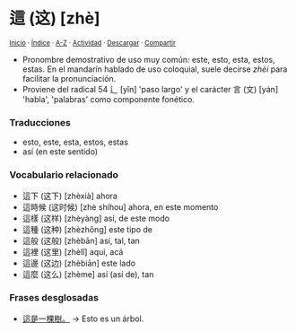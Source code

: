 # 這 (这) [zhè]
<sup>[Inicio](../../../../index.md) · [Índice](../../../../indices/chino-espanol-zhe4.md) · [A-Z](../../../../indices/alfabetico.md) · [Actividad](../../../../indices/actividad.md) · <a href="../../../../contenido/z/h/e/zhe4-36889.html" download="jucardus-zhe4-36889.html">Descargar</a> · [Compartir](https://x.com/intent/tweet?text=El%20car%C3%A1cter%20%E9%80%99%20(%E8%BF%99)%20%5Bzh%C3%A8%5D%20en%20el%20Diccionario%20chino-espa%C3%B1ol%2C%20con%20notas%20gramaticales%2C%20traducciones%2C%20vocabulario%20relacionado%20y%20frases%20de%20ejemplo.%0A%E2%86%92%20https%3A%2F%2Fjucardus.github.io%2Fcontenido%2Fz%2Fh%2Fe%2Fzhe4-36889.html%0A%0A%23chn_espnl_jucardus%0A%40jucardus)</sup>

* Pronombre demostrativo de uso muy común: este, esto, esta, estos, estas. En el mandarín hablado de uso coloquial, suele decirse _zhèi_ para facilitar la pronunciación.
* Proviene del radical 54 辶 [yǐn] 'paso largo' y el carácter 言 (文) [yán] 'habla', 'palabras' como componente fonético.

### Traducciones

* esto, este, esta, estos, estas
* así (en este sentido)

### Vocabulario relacionado

* 這下 (这下) [zhèxià] ahora
* 這時候 (这时候) [zhè shíhou] ahora, en este momento
* 這樣 (这样) [zhèyàng] así, de este modo
* 這種 (这种) [zhèzhǒng] este tipo de
* 這般 (这般) [zhèbān] así, tal, tan
* 這裡 (这里) [zhèlǐ] aquí, acá
* 這邊 (这边) [zhèbiān] este lado
* 這麼 (这么) [zhème] así (así de), tan

### Frases desglosadas

* [這是一棵樹。](../../../../contenido/z/h/e/zhe4-shi4-yi1-ke1-shu4.md) → Esto es un árbol.
